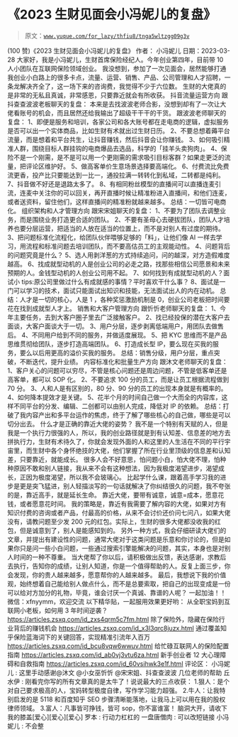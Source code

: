 # 《2023 生财见面会小冯妮儿的复盘》

> 原文：[`www.yuque.com/for_lazy/thfiu8/tnga5wltzgg09g3v`](https://www.yuque.com/for_lazy/thfiu8/tnga5wltzgg09g3v)

<ne-h2 id="c7742475" data-lake-id="c7742475"><ne-heading-ext><ne-heading-anchor></ne-heading-anchor><ne-heading-fold></ne-heading-fold></ne-heading-ext><ne-heading-content><ne-text id="u6e73b276">(100 赞)《2023 生财见面会小冯妮儿的复盘》</ne-text></ne-heading-content></ne-h2> <ne-p id="ubd45c72c" data-lake-id="ubd45c72c"><ne-text id="ue60bf39b">作者： 小冯妮儿</ne-text></ne-p> <ne-p id="u9794e415" data-lake-id="u9794e415"><ne-text id="u7917eafc">日期：2023-03-28</ne-text></ne-p> <ne-p id="uefb6f622" data-lake-id="uefb6f622"><ne-text id="ue87723f2">大家好，我是小冯妮儿，生财首席保险经纪人。今年创业第四年，目前带 10 人小团队在互联网保险领域创业。</ne-text></ne-p> <ne-p id="u79eb174b" data-lake-id="u79eb174b"><ne-text id="ub5c47a4a">我没想到，参加了一次见面会，居然能够打通我创业小白路上的很多卡点，流量、运营、销售、产品、公司管理和人才招聘，一条龙解决齐全了，这一场下来的咨询费，我觉得不少于六位数。</ne-text></ne-p> <ne-p id="u397fc33e" data-lake-id="u397fc33e"><ne-text id="u7845bdde">生财的大佬真的是非常的无私且真诚，非常感恩，只要靠近就会有所收获。</ne-text></ne-p> <ne-h2 id="61c42200" data-lake-id="61c42200"><ne-heading-ext><ne-heading-anchor></ne-heading-anchor><ne-heading-fold></ne-heading-fold></ne-heading-ext><ne-heading-content><ne-text id="u0bc0625f">抖音流量运营方向</ne-text></ne-heading-content></ne-h2> <ne-p id="ufe940b6b" data-lake-id="ufe940b6b"><ne-text id="u25d166af">跟抖查查波波老板聊天的复盘：</ne-text></ne-p> <ne-p id="u5b8b7d87" data-lake-id="u5b8b7d87"><ne-text id="ubd08bf7e">本来是去找波波老师合影，没想到却有了一次让大佬看账号的机会，而且居然还给我输出了超级干干干的干货。</ne-text></ne-p> <ne-p id="ue4005333" data-lake-id="ue4005333"><ne-text id="ud1084fac">跟波波老师聊天的复盘：</ne-text></ne-p> <ne-p id="u888562f1" data-lake-id="u888562f1"><ne-text id="ub647962b">1、即便是服务和培训，各家公司和各大账号都在走电商的逻辑，虚拟服务是否可以出一个实体商品，比如生财有术就出过生财日历。</ne-text></ne-p> <ne-p id="u3571944a" data-lake-id="u3571944a"><ne-text id="ud5302828">2、不要总想着薅平台流量，而是想着和平台共生，让抖音赚钱，然后抖音会让你赚钱。</ne-text></ne-p> <ne-p id="u5f4bbd60" data-lake-id="u5f4bbd60"><ne-text id="u13c97703">3、如何吸引精准人群，围绕目标人群挂钩的电商爆品去选品，科学的「挂羊头卖狗肉」。</ne-text></ne-p> <ne-p id="u3728fbc3" data-lake-id="u3728fbc3"><ne-text id="u7d26658a">4、保险不是一个刚需，是不是可以用一个更刚需的需求吸引目标客群？如果走更泛的流量，把评论区维护好。</ne-text></ne-p> <ne-p id="u49d042ad" data-lake-id="u49d042ad"><ne-text id="udb500887">5、做高客单价生意场景选择要高端化。</ne-text></ne-p> <ne-p id="uaecf043d" data-lake-id="uaecf043d"><ne-text id="u874ba099">6、付费流比免费流更香，投产比只要能达到一比一，通投拉满一转转化到私域，二转都是纯利。</ne-text></ne-p> <ne-p id="u304f8b53" data-lake-id="u304f8b53"><ne-text id="ua2b5e595">7、抖音做不好还是退路太多了。</ne-text></ne-p> <ne-p id="u23430c5f" data-lake-id="u23430c5f"><ne-text id="u5fa782b7">8、有相同粉丝模型的直播间可以直播连麦引流，连麦中关注你的可以回关，再开直播时候让精准粉进入直播间，和他们连麦，或者送资料，留住他们，这样直播间的精准粉就越来越多。</ne-text></ne-p> <ne-p id="ud744e2bd" data-lake-id="ud744e2bd"><ne-text id="u31195ab7" ne-bold="true">总结：一切皆可电商化。</ne-text></ne-p> <ne-h2 id="6087fb5c" data-lake-id="6087fb5c"><ne-heading-ext><ne-heading-anchor></ne-heading-anchor><ne-heading-fold></ne-heading-fold></ne-heading-ext><ne-heading-content><ne-text id="ubf95667d">组织架构和人才管理方向</ne-text></ne-heading-content></ne-h2> <ne-p id="u4dd1658c" data-lake-id="u4dd1658c"><ne-text id="ufc8da7fd">跟宋宋姐聊天的复盘：</ne-text></ne-p> <ne-p id="u432d05bc" data-lake-id="u432d05bc"><ne-text id="u6fbea56a">1、不要为了团队去调整业务，而是围绕业务打造更合适的团队。</ne-text></ne-p> <ne-p id="ude158705" data-lake-id="ude158705"><ne-text id="ua9866691">2、不要有圣母心去硬拔团队，团队人才培养也要分层运营，把适当的人放在适当的位置上，而不是对别人有过度的期待。</ne-text></ne-p> <ne-p id="ufbfc3535" data-lake-id="ufbfc3535"><ne-text id="ua29b73f5">3、把问题标准化流程化，给团队伙伴喂够足够的「料」，让他们像 AI 一样去学习，用流程和标准问题去培训团队，而不要高估员工的主观能动性。</ne-text></ne-p> <ne-p id="ufd8b6902" data-lake-id="ufd8b6902"><ne-text id="u2981c4f5">4、问题背后的问题究竟是什么？</ne-text></ne-p> <ne-p id="u306ec05d" data-lake-id="u306ec05d"><ne-text id="u42f9004f">5、选人用剥洋葱的方式持续追问，问的越深，对方造假难度越高。</ne-text></ne-p> <ne-p id="u1d20f6bd" data-lake-id="u1d20f6bd"><ne-text id="ua54db6fd">6、找成就型动机的人是创业公司的必走之路，找那些相信公司愿景和未来预期的人。金钱型动机的人创业公司用不起。</ne-text></ne-p> <ne-p id="ue40ce984" data-lake-id="ue40ce984"><ne-text id="u2de3ee98">7、如何找到有成就型动机的人？面试小 tips:原公司里做过什么有成就感的事情？平时喜欢干什么事？</ne-text></ne-p> <ne-p id="u736052ed" data-lake-id="u736052ed"><ne-text id="u2ecb02c9">8、面试是一门可以学习的技术，面试只能面试出知识和技能，无法面试出人的内在动机。</ne-text></ne-p> <ne-p id="u1c609fcd" data-lake-id="u1c609fcd"><ne-text id="u740b8275" ne-bold="true">总结：人才是一切的核心，人是 1 ，各种奖惩激励机制是 0，创业公司老板把时间要花在找到成就型人才上。</ne-text></ne-p> <ne-h2 id="b4410f18" data-lake-id="b4410f18"><ne-heading-ext><ne-heading-anchor></ne-heading-anchor><ne-heading-fold></ne-heading-fold></ne-heading-ext><ne-heading-content><ne-text id="u6b15e259">销售和大客户管理方向</ne-text></ne-heading-content></ne-h2> <ne-p id="uee142123" data-lake-id="uee142123"><ne-text id="uf5cda046">跟忻忻老师聊天的复盘：</ne-text></ne-p> <ne-p id="ub95ebe58" data-lake-id="ub95ebe58"><ne-text id="u75a54dc0">1、今年主要任务，去到大客户圈子里去广泛接触客户。</ne-text></ne-p> <ne-p id="u196a26e8" data-lake-id="u196a26e8"><ne-text id="uc102b2f2">2、找已经投保的潜在大客户去面谈，大客户面谈大于一切。</ne-text></ne-p> <ne-p id="ud09d3325" data-lake-id="ud09d3325"><ne-text id="u29f1276f">3、用户分层，逐步剥离低端用户，用团队去做售后。</ne-text></ne-p> <ne-p id="uc919aeea" data-lake-id="uc919aeea"><ne-text id="uf8fdedff">4、不同用户给到不同的服务，并做适度展现。</ne-text></ne-p> <ne-p id="ue7b3d9e6" data-lake-id="ue7b3d9e6"><ne-text id="uf9c6d982">5、把 KYC 思维而不是产品思维贯彻给团队，逐步打造高端团队。</ne-text></ne-p> <ne-p id="ud14c8117" data-lake-id="ud14c8117"><ne-text id="u4654a760">6、打造成长型 IP，要么现在买我的服务，要么以后用更高的溢价买我的服务。</ne-text></ne-p> <ne-p id="u4b65c9e8" data-lake-id="u4b65c9e8"><ne-text id="u5cf11f31" ne-bold="true">总结：销售分级，用户分层，重点突破，不断迭代，提升业绩。</ne-text></ne-p> <ne-h2 id="c0f29904" data-lake-id="c0f29904"><ne-heading-ext><ne-heading-anchor></ne-heading-anchor><ne-heading-fold></ne-heading-fold></ne-heading-ext><ne-heading-content><ne-text id="ud2c2e38b">内容标准化和批量生产方向</ne-text></ne-heading-content></ne-h2> <ne-p id="u2208272f" data-lake-id="u2208272f"><ne-text id="u686f4b5c">跟沐文老师聊天的复盘：</ne-text></ne-p> <ne-p id="uf68102ef" data-lake-id="uf68102ef"><ne-text id="u401ce8b0">1、客户关心的问题可以穷尽，不管是核心问题还是周边问题，不管是低客单还是高客单，都可以 SOP 化。</ne-text></ne-p> <ne-p id="u045067d5" data-lake-id="u045067d5"><ne-text id="ua1f22630">2、不要追求 100 分的员工，而是让员工根据流程做到 70 分。</ne-text></ne-p> <ne-p id="ud2506916" data-lake-id="ud2506916"><ne-text id="u40145eed">3、人和人是有区别的，80 分、90 分的员工的出现本身就是有概率的。</ne-text></ne-p> <ne-p id="u27fed4da" data-lake-id="u27fed4da"><ne-text id="u8ec3ccd8">4、如何降本提效才是关键。</ne-text></ne-p> <ne-p id="u9bc03445" data-lake-id="u9bc03445"><ne-text id="u477b5ac8">5、花半个月的时间自己做一个大而全的内容库，这样不同平台的分发、编辑、二创都可以由别人完成，降低对 IP 的依赖。</ne-text></ne-p> <ne-p id="ubad7a907" data-lake-id="ubad7a907"><ne-text id="u20fd4368" ne-bold="true">总结：打破了我内容产出和多平台运作的焦虑，终于了解了哪些核心的自己做，哪些是可以切分出去。</ne-text></ne-p> <ne-h2 id="a6552d4e" data-lake-id="a6552d4e"><ne-heading-ext><ne-heading-anchor></ne-heading-anchor><ne-heading-fold></ne-heading-fold></ne-heading-ext><ne-heading-content><ne-text id="ube4fc25f">什么才是正确的靠近大佬的姿势？</ne-text></ne-heading-content></ne-h2> <ne-p id="udae71821" data-lake-id="udae71821"><ne-text id="u9e0186e7">我不是一个特别有天赋的人，但是我是一个执行力很强的人，所以，我的创业路径就是到有认知差、信息差的地方去拼执行力，生财有术待久了，你就会发现外面的人和这里的人生活在不同的平行宇宙里，而</ne-text><ne-text id="u872b04df" ne-bold="true">生财中各个身怀绝技的大佬，他们掌握了所在行业里顶级的信息差和认知差，只要靠近，就能成长。</ne-text></ne-p> <ne-p id="uf119c523" data-lake-id="uf119c523"><ne-text id="u7d392796">很多人会不好意思，怕问题小白，怕大佬不理，怕种种原因不敢和别人链接，我从来不会有这种想法，因为我极度渴望进步，渴望成长，正因为极度渴望，所以我不会玻璃心。</ne-text></ne-p> <ne-p id="uf2c54d92" data-lake-id="uf2c54d92"><ne-text id="ue4209e0c">比起学什么课，跟着高手学习我的进步是更是突飞猛进，别人轻描淡写的一句话就解决了你纠结很久的问题，</ne-text><ne-text id="u52076265" ne-bold="true">我不夸张的是，靠近高手，就是延长生命。</ne-text></ne-p> <ne-p id="ud06b5e50" data-lake-id="ud06b5e50"><ne-text id="u9b0641db" ne-bold="true">靠近大佬，要带有诚意，诚意=成本，愿意花钱，或者愿意花时间。</ne-text></ne-p> <ne-p id="u8e1eb2d1" data-lake-id="u8e1eb2d1"><ne-text id="u4f76b312">我的策略是，靠近有我需要了解内容的大佬，如果对方有知识付费的咨询或者产品，付最高的价格，从来不会讨价还价问七问八，如果大佬没有，请教问题至少发 200 元的红包。实际上，生财的很多大佬都没收我的红包，但是诚意到了，别人是能感知到的。</ne-text></ne-p> <ne-p id="u660b0496" data-lake-id="u660b0496"><ne-text id="uf41d9b05">另外一种方式，我会仔细研读大佬们的文章，并提出有建设性的问题，通常大佬对于这类问题是乐意和你讨论的，但是如果你只是问一些小白问题，一些通过搜索引擎能解决的问题，其实，本身也是对别人时间的一种不尊重。</ne-text></ne-p> <ne-p id="u1aa67ba0" data-lake-id="u1aa67ba0"><ne-text id="u244b5d7a">当大佬帮了你以后，请积极做出反馈，表达感谢，求教后去执行，告知你的成绩，让别人知道，你是一个值得帮助的人。反复上面三步，你会发现，你的贵人越来越多，愿意帮你的人越来越多。</ne-text></ne-p> <ne-p id="u55adf600" data-lake-id="u55adf600"><ne-text id="u670a2ea0">最后，我想说下我的价值观，始终想着自己能给别人做点什么，而不是总要索取，把自己的出现变成是一份可以给对方加分的礼物，毕竟，谁会讨厌一个真诚、靠谱的人呢？</ne-text></ne-p> <ne-p id="u5c310f1c" data-lake-id="u5c310f1c"><ne-text id="udd8e1af6">一起加油！！</ne-text></ne-p> <ne-p id="u320e8f4d" data-lake-id="u320e8f4d"><ne-text id="ub102f7f8">微信：xfnyymm，欢迎交流</ne-text></ne-p> <ne-p id="ua6291d11" data-lake-id="ua6291d11"><ne-text id="u64ec6e0a">以下精华贴，一起服用效果更好哟：</ne-text></ne-p> <ne-p id="u473aeafb" data-lake-id="u473aeafb"><ne-text id="u03635a1d">从全职宝妈到互联网小老板，如何用 3 年时间逆袭？</ne-text></ne-p> <ne-p id="u76ae16f5" data-lake-id="u76ae16f5">[<ne-text id="u46e2de41">https://articles.zsxq.com/id_zxs4qrm5c7fm.html</ne-text>](https://articles.zsxq.com/id_zxs4qrm5c7fm.html)</ne-p> <ne-p id="u710954b2" data-lake-id="u710954b2"><ne-text id="u104252f4">除了保险外，隐藏在保险行业背后的赚钱机会</ne-text></ne-p> <ne-p id="u3cf24497" data-lake-id="u3cf24497">[<ne-text id="ua425c21f">https://articles.zsxq.com/id_x3l3qrc8juzx.html</ne-text>](https://articles.zsxq.com/id_x3l3qrc8juzx.html)</ne-p> <ne-p id="u2b93a5bf" data-lake-id="u2b93a5bf"><ne-text id="uc14c97a2">通过覆盖知乎保险蓝海词下的关键回答，实现精准引流年入百万</ne-text></ne-p> <ne-p id="uca605053" data-lake-id="uca605053">[<ne-text id="ue78f3981">https://articles.zsxq.com/id_bcu8vqw6wwuv.html</ne-text>](https://articles.zsxq.com/id_bcu8vqw6wwuv.html)</ne-p> <ne-p id="ub20858c2" data-lake-id="ub20858c2"><ne-text id="ubc562c09">给忙碌互联网人的保险配置指南</ne-text></ne-p> <ne-p id="u18f19ecd" data-lake-id="u18f19ecd">[<ne-text id="uad3a1814">https://articles.zsxq.com/id_ab0vj3vtu6za.html</ne-text>](https://articles.zsxq.com/id_ab0vj3vtu6za.html)</ne-p> <ne-h3 id="1310be15" data-lake-id="1310be15"><ne-heading-ext><ne-heading-anchor></ne-heading-anchor><ne-heading-fold></ne-heading-fold></ne-heading-ext><ne-heading-content><ne-text id="ucd9295ce" style="color: rgb(26, 26, 26);">新手创业者 12 大心理障碍和自救指南</ne-text></ne-heading-content></ne-h3> <ne-p id="u6e3f3f53" data-lake-id="u6e3f3f53">[<ne-text id="u5d8c0f12">https://articles.zsxq.com/id_60vsihwk3e1f.html</ne-text>](https://articles.zsxq.com/id_60vsihwk3e1f.html)</ne-p> <ne-hole id="u1abc64a5" data-lake-id="u1abc64a5"><ne-card data-card-name="hr" data-card-type="block" id="lGtlV" data-event-boundary="card"><ne-p id="ufda1ef70" data-lake-id="ufda1ef70"><ne-text id="uafd3a578">评论区：</ne-text></ne-p> <ne-p id="u72b7fd6b" data-lake-id="u72b7fd6b"><ne-text id="u6a19a6f0">小冯妮儿 : 这里手动感谢@沐文 @小女巫忻忻 @宋宋姐、抖查查波波 几位老师的帮助</ne-text> <ne-text id="uc7cfbbb4">丘水伊 : 刚看完你写的所有文章真的是太牛了！说说最大的三点收获：</ne-text> <ne-text id="u90bc4cad">1.狠人：是个对自己要求极高的人，宝妈转型极度自律，写作学习能力超强。</ne-text> <ne-text id="u5b990ac1">2.牛人：让我特别启发的是 5118 和百度知乎 SEO 步骤清晰能落地，让我马上可以用在我的股权律师领域。</ne-text> <ne-text id="u68301515">3.富人：凡事皆可挣钱，皆可 sop，你不富谁富！</ne-text> <ne-text id="u90c1948b">脑洞大开，请收下我的膝盖[爱心][爱心][爱心]</ne-text> <ne-text id="ue233a553">罗本 : 行动力杠杠的</ne-text> <ne-text id="u31cd36e3">一盘唐僧肉 : 可以改短链接</ne-text> <ne-text id="u980103bd">小冯妮儿 : 不会整</ne-text></ne-p></ne-card></ne-hole>